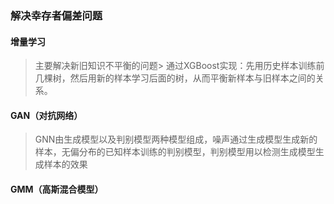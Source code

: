 ### 解决幸存者偏差问题
#### 增量学习
> 主要解决新旧知识不平衡的问题>
通过XGBoost实现：先用历史样本训练前几棵树，然后用新的样本学习后面的树，从而平衡新样本与旧样本之间的关系。
#### GAN（对抗网络）
> GNN由生成模型以及判别模型两种模型组成，噪声通过生成模型生成新的样本，无偏分布的已知样本训练的判别模型，判别模型用以检测生成模型生成样本的效果
#### GMM（高斯混合模型）
